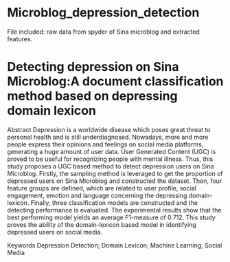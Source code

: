 # Microblog_depression_detection

File included: raw data from spyder of Sina microblog and extracted features.

# Detecting depression on Sina Microblog:A document classification method based on depressing domain lexicon

Abstract
Depression is a worldwide disease which poses great threat to personal health and is still underdiagnosed. Nowadays, more and more people express their opinions and feelings on social media platforms, generating a huge amount of user data. User Generated Content (UGC) is proved to be useful for recognizing people with mental illness. Thus, this study proposes a UGC based method to detect depression users on Sina Microblog. Firstly, the sampling method is leveraged to get the proportion of depressed users on Sina Microblog and constructed the dataset. Then, four feature groups are defined, which are related to user profile, social engagement, emotion and language concerning the depressing domain-lexicon. Finally, three classification models are constructed and the detecting performance is evaluated. The experimental results show that the best performing model yields an average F1-measure of 0.712. This study proves the ability of the domain-lexicon based model in identifying depressed users on social media.

Keywords
Depression Detection; Domain Lexicon; Machine Learning; Social Media

